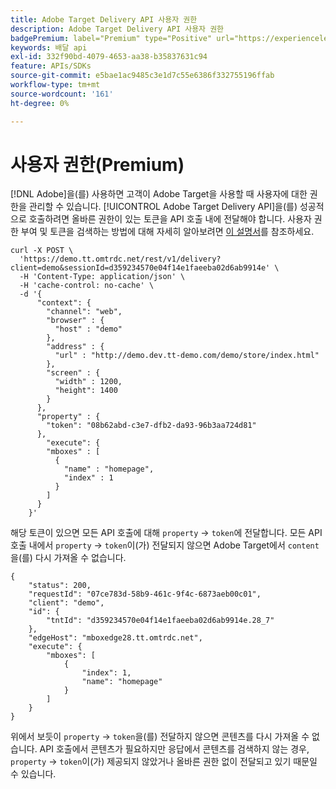 ```yaml
---
title: Adobe Target Delivery API 사용자 권한
description: Adobe Target Delivery API 사용자 권한
badgePremium: label="Premium" type="Positive" url="https://experienceleague.adobe.com/docs/target/using/introduction/intro.html?lang=en#premium newtab=true" tooltip="Target Premium에 포함된 내용을 확인하십시오."
keywords: 배달 api
exl-id: 332f90bd-4079-4653-aa38-b35837631c94
feature: APIs/SDKs
source-git-commit: e5bae1ac9485c3e1d7c55e6386f332755196ffab
workflow-type: tm+mt
source-wordcount: '161'
ht-degree: 0%

---
```


# 사용자 권한(Premium)

[!DNL Adobe]을(를) 사용하면 고객이 Adobe Target을 사용할 때 사용자에 대한 권한을 관리할 수 있습니다. [!UICONTROL Adobe Target Delivery API]을(를) 성공적으로 호출하려면 올바른 권한이 있는 토큰을 API 호출 내에 전달해야 합니다. 사용자 권한 부여 및 토큰을 검색하는 방법에 대해 자세히 알아보려면 [이 설명서](https://experienceleague.adobe.com/docs/target/using/administer/manage-users/enterprise/properties-overview.html)를 참조하세요.

```
curl -X POST \
  'https://demo.tt.omtrdc.net/rest/v1/delivery?client=demo&sessionId=d359234570e04f14e1faeeba02d6ab9914e' \
  -H 'Content-Type: application/json' \
  -H 'cache-control: no-cache' \
  -d '{
      "context": {
        "channel": "web",
        "browser" : {
          "host" : "demo"
        },
        "address" : {
          "url" : "http://demo.dev.tt-demo.com/demo/store/index.html"
        },
        "screen" : {
          "width" : 1200,
          "height": 1400
        }
      },
      "property" : {
        "token": "08b62abd-c3e7-dfb2-da93-96b3aa724d81"
      },
        "execute": {
        "mboxes" : [
          {
            "name" : "homepage",
            "index" : 1
          }
        ]
      }
    }'
```

해당 토큰이 있으면 모든 API 호출에 대해 `property` -> `token`에 전달합니다. 모든 API 호출 내에서 `property` -> `token`이(가) 전달되지 않으면 Adobe Target에서 `content`을(를) 다시 가져올 수 없습니다.

```
{
    "status": 200,
    "requestId": "07ce783d-58b9-461c-9f4c-6873aeb00c01",
    "client": "demo",
    "id": {
        "tntId": "d359234570e04f14e1faeeba02d6ab9914e.28_7"
    },
    "edgeHost": "mboxedge28.tt.omtrdc.net",
    "execute": {
        "mboxes": [
            {
                "index": 1,
                "name": "homepage"
            }
        ]
    }
}
```

위에서 보듯이 `property` -> `token`을(를) 전달하지 않으면 콘텐츠를 다시 가져올 수 없습니다. API 호출에서 콘텐츠가 필요하지만 응답에서 콘텐츠를 검색하지 않는 경우, `property` -> `token`이(가) 제공되지 않았거나 올바른 권한 없이 전달되고 있기 때문일 수 있습니다.
